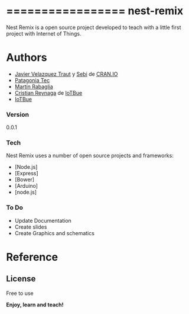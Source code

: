 =================
nest-remix
=================

Nest Remix is a open source project developed to teach with a little first project with Internet of Things.



Authors
============
* [Javier Velazquez Traut] y [Sebi] de [CRAN.IO]
* [Patagonia Tec]
* [Martín Rabaglia]
* [Cristian Reynaga] de [IoTBue]
* [IoTBue]


### Version
0.0.1

### Tech

Nest Remix uses a number of open source projects and frameworks:

* [Node.js]
* [Express]
* [Bower]
* [Arduino]
* [node.js]


### To Do
- Update Documentation
- Create slides
- Create Graphics and schematics

Reference
=========



License
-------

Free to use

**Enjoy, learn and teach!**


[AngularJS]: http://angularjs.org
[Javier Velazquez Traut]: http://cran.io
[Sebi]: http://cran.io
[CRAN.IO]: http://cran.io
[Patagonia Tec]: http://patagoniatecnology.com
[Martín Rabaglia]: http://twitter.com/sr_humo
[Cristian Reynaga]: http://cristianreynaga.com
[IoTBue]: http://www.meetup.com/IoT-Buenos-Aires/